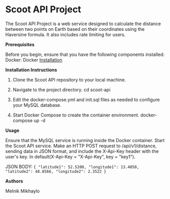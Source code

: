 
# Scoot API Project

The Scoot API Project is a web service designed to calculate the distance
between two points on Earth based on their coordinates using the Haversine formula. 
It also includes rate limiting for users.

**Prerequisites**

Before you begin, ensure that you have the following components installed:
Docker: Docker [Installation](https://www.docker.com/get-started) 


**Installation Instructions**

1. Clone the Scoot API repository to your local machine.
2. Navigate to the project directory.
cd scoot-api

3. Edit the docker-compose.yml and init.sql files as needed to configure your MySQL database.
4. Start Docker Compose to create the container environment.
   docker-compose up -d
  
 **Usage**

Ensure that the MySQL service is running inside the Docker container.
Start the Scoot API service.
Make an HTTP POST request to 
/api/v1/distance, sending data in JSON format, and include the X-Api-Key header with the user's key.
In default(X-Api-Key = "X-Api-Key", key = "key1").

JSON BODY:
`{
"latitude1": 52.5200,
"longitude1": 13.4050,
"latitude2": 48.8566,
"longitude2": 2.3522
}`


**Authors**

Melnik Mikhaylo

